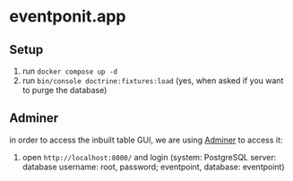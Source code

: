 # eventponit.app

## Setup

1. run `docker compose up -d`
2. run `bin/console doctrine:fixtures:load` (yes, when asked if you want to purge the database)

## Adminer

in order to access the inbuilt table GUI, we are using [Adminer](https://www.adminer.org/) to access it:

1. open `http://localhost:8000/` and login (system: PostgreSQL server: database username: root,
   password; eventpoint, database: eventpoint)
